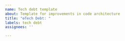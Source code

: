 ```yaml
---
name: Tech debt template
about: Template for improvements in code architecture
title: "⚙Tech Debt: "
labels: tech debt
assignees: ''

---
```



